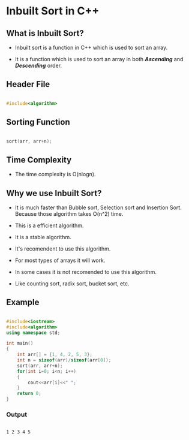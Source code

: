 # Inbuilt Sort in C++

## What is Inbuilt Sort?

- Inbuilt sort is a function in C++ which is used to sort an array.

- It is a function which is used to sort an array in both ***Ascending*** and ***Descending*** order.

## Header File

```cpp

#include<algorithm>

```

## Sorting Function

```cpp

sort(arr, arr+n);

```

## Time Complexity

- The time complexity is O(nlogn).

## Why we use Inbuilt Sort?

- It is much faster than Bubble sort, Selection sort and Insertion Sort. Because those algorithm takes O(n^2)  time.

- This is a efficient algorithm.

- It is a stable algorithm.

- It's recomendent to use this algorithm.

- For most types of arrays it will work.

- In some cases it is not recomended to use this algorithm.

- Like counting sort, radix sort, bucket sort, etc.

## Example

```cpp

#include<iostream>
#include<algorithm>
using namespace std;

int main()
{
    int arr[] = {1, 4, 2, 5, 3};
    int n = sizeof(arr)/sizeof(arr[0]);
    sort(arr, arr+n);
    for(int i=0; i<n; i++)
    {
        cout<<arr[i]<<" ";
    }
    return 0;
}

```

### Output

```output

1 2 3 4 5

```

